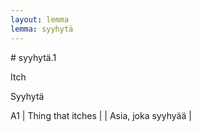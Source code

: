 ```yaml
---
layout: lemma
lemma: syyhytä
---
```


<div class="sense">
# <span class="sensename">syyhytä.1</span>

<span class="description">Itch</span>

<span class="description">Syyhytä</span>

A1 | Thing that itches |   | Asia, joka syyhyää |  

</div>

